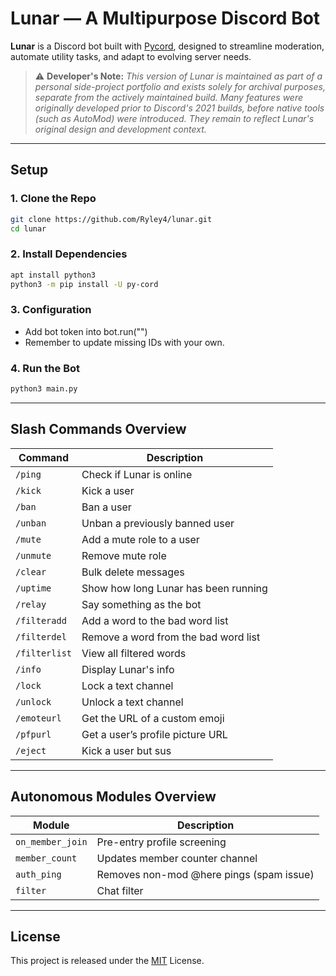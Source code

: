 # Lunar — A Multipurpose Discord Bot

**Lunar** is a Discord bot built with [Pycord](https://docs.pycord.dev), designed to streamline moderation, automate utility tasks, and adapt to evolving server needs.

> ⚠️ **Developer's Note:** *This version of Lunar is maintained as part of a personal side-project portfolio and exists solely for archival purposes, separate from the actively maintained build. Many features were originally developed prior to Discord's 2021 builds, before native tools (such as AutoMod) were introduced. They remain to reflect Lunar's original design and development context.*

---
## Setup

### 1. Clone the Repo

```bash
git clone https://github.com/Ryley4/lunar.git
cd lunar
```

### 2. Install Dependencies

```bash
apt install python3
python3 -m pip install -U py-cord
```

### 3. Configuration

- Add bot token into bot.run("")
- Remember to update missing IDs with your own.

### 4. Run the Bot

```bash
python3 main.py
```
---
##  Slash Commands Overview

| Command         | Description                               |
|----------------|-------------------------------------------|
| `/ping`         | Check if Lunar is online                 |
| `/kick`         | Kick a user                              |
| `/ban`          | Ban a user                               |
| `/unban`        | Unban a previously banned user           |
| `/mute`         | Add a mute role to a user                |
| `/unmute`       | Remove mute role                         |
| `/clear`        | Bulk delete messages                     |
| `/uptime`       | Show how long Lunar has been running     |
| `/relay`        | Say something as the bot                 |
| `/filteradd`    | Add a word to the bad word list          |
| `/filterdel`    | Remove a word from the bad word list     |
| `/filterlist`   | View all filtered words                  |
| `/info`         | Display Lunar's info                     |
| `/lock`         | Lock a text channel                      |
| `/unlock`       | Unlock a text channel                    |
| `/emoteurl`     | Get the URL of a custom emoji            |
| `/pfpurl`       | Get a user’s profile picture URL         |
| `/eject`        | Kick a user but sus                      |

---

##  Autonomous Modules Overview

| Module          | Description                               |
|-----------------|-------------------------------------------|
| `on_member_join`| Pre-entry profile screening              |
| `member_count`  | Updates member counter channel           |
| `auth_ping`     | Removes non-mod @here pings (spam issue) |
| `filter`        | Chat filter                              |

---

##  License

This project is released under the [MIT](https://github.com/Ryley4/lunar/blob/main/LICENSE) License.

